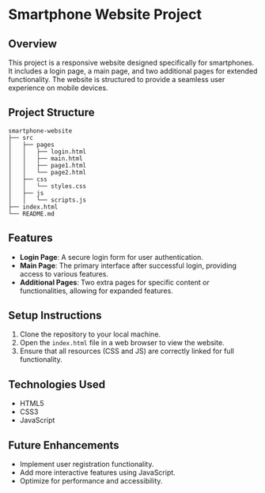 # Smartphone Website Project

## Overview
This project is a responsive website designed specifically for smartphones. It includes a login page, a main page, and two additional pages for extended functionality. The website is structured to provide a seamless user experience on mobile devices.

## Project Structure
```
smartphone-website
├── src
│   ├── pages
│   │   ├── login.html
│   │   ├── main.html
│   │   ├── page1.html
│   │   └── page2.html
│   ├── css
│   │   └── styles.css
│   ├── js
│   │   └── scripts.js
├── index.html
└── README.md
```

## Features
- **Login Page**: A secure login form for user authentication.
- **Main Page**: The primary interface after successful login, providing access to various features.
- **Additional Pages**: Two extra pages for specific content or functionalities, allowing for expanded features.

## Setup Instructions
1. Clone the repository to your local machine.
2. Open the `index.html` file in a web browser to view the website.
3. Ensure that all resources (CSS and JS) are correctly linked for full functionality.

## Technologies Used
- HTML5
- CSS3
- JavaScript

## Future Enhancements
- Implement user registration functionality.
- Add more interactive features using JavaScript.
- Optimize for performance and accessibility.